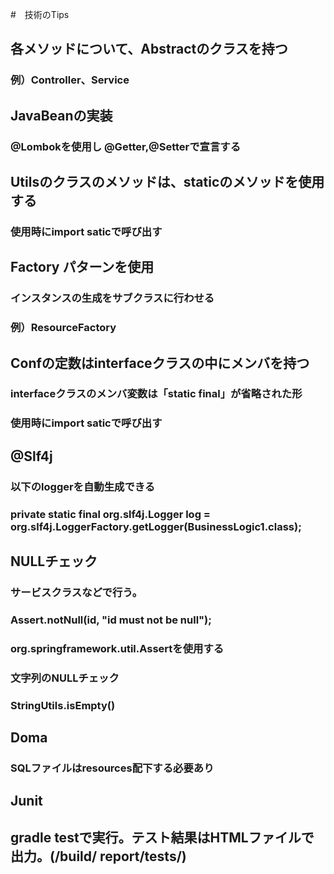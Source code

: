 #　技術のTips

## 各メソッドについて、Abstractのクラスを持つ
###   例）Controller、Service

## JavaBeanの実装
###   @Lombokを使用し @Getter,@Setterで宣言する

## Utilsのクラスのメソッドは、staticのメソッドを使用する
### 使用時にimport saticで呼び出す

## Factory パターンを使用
###   インスタンスの生成をサブクラスに行わせる
###   例）ResourceFactory

## Confの定数はinterfaceクラスの中にメンバを持つ
### interfaceクラスのメンバ変数は「static final」が省略された形
### 使用時にimport saticで呼び出す

## @Slf4j
### 以下のloggerを自動生成できる
### private static final org.slf4j.Logger log = org.slf4j.LoggerFactory.getLogger(BusinessLogic1.class);

## NULLチェック
### サービスクラスなどで行う。
### Assert.notNull(id, "id must not be null");
### org.springframework.util.Assertを使用する
### 文字列のNULLチェック
### StringUtils.isEmpty()

## Doma
### SQLファイルはresources配下する必要あり

## Junit
## gradle testで実行。テスト結果はHTMLファイルで出力。(/build/	report/tests/)


